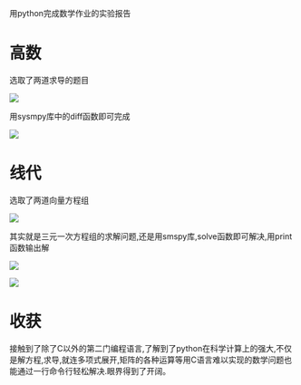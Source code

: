 用python完成数学作业的实验报告

# 高数

选取了两道求导的题目

![](https://i.loli.net/2018/11/16/5beeaa6979c8d.jpg)

用sysmpy库中的diff函数即可完成

![](https://i.loli.net/2018/11/16/5beeaa3c8c255.png
)


# 线代

选取了两道向量方程组

![](https://i.loli.net/2018/11/16/5beeaafd4df12.jpg)

其实就是三元一次方程组的求解问题,还是用smspy库,solve函数即可解决,用print函数输出解

![](https://i.loli.net/2018/11/16/5beeaaf8a1118.png
)


![](https://i.loli.net/2018/11/16/5beeaaf8a5050.png
)

# 收获

接触到了除了C以外的第二门编程语言,了解到了python在科学计算上的强大,不仅是解方程,求导,就连多项式展开,矩阵的各种运算等用C语言难以实现的数学问题也能通过一行命令行轻松解决.眼界得到了开阔。